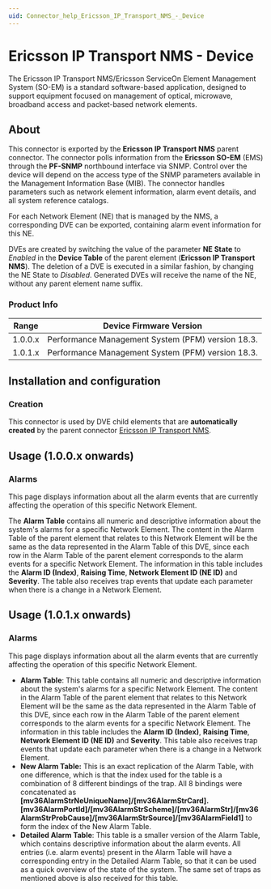 ```yaml
---
uid: Connector_help_Ericsson_IP_Transport_NMS_-_Device
---
```


# Ericsson IP Transport NMS - Device

The Ericsson IP Transport NMS/Ericsson ServiceOn Element Management System (SO-EM) is a standard software-based application, designed to support equipment focused on management of optical, microwave, broadband access and packet-based network elements.

## About

This connector is exported by the **Ericsson IP Transport NMS** parent connector. The connector polls information from the **Ericsson SO-EM** (EMS) through the **PF-SNMP** northbound interface via SNMP. Control over the device will depend on the access type of the SNMP parameters available in the Management Information Base (MIB). The connector handles parameters such as network element information, alarm event details, and all system reference catalogs.

For each Network Element (NE) that is managed by the NMS, a corresponding DVE can be exported, containing alarm event information for this NE.

DVEs are created by switching the value of the parameter **NE State** to *Enabled* in the **Device Table** of the parent element (**Ericsson IP Transport NMS**). The deletion of a DVE is executed in a similar fashion, by changing the NE State to *Disabled*. Generated DVEs will receive the name of the NE, without any parent element name suffix.

### Product Info

| **Range** | **Device Firmware Version**                       |
|------------------|---------------------------------------------------|
| 1.0.0.x          | Performance Management System (PFM) version 18.3. |
| 1.0.1.x          | Performance Management System (PFM) version 18.3. |

## Installation and configuration

### Creation

This connector is used by DVE child elements that are **automatically created** by the parent connector [Ericsson IP Transport NMS](xref:Connector_help_Ericsson_IP_Transport_NMS).

## Usage (1.0.0.x onwards)

### Alarms

This page displays information about all the alarm events that are currently affecting the operation of this specific Network Element.

The **Alarm Table** contains all numeric and descriptive information about the system's alarms for a specific Network Element. The content in the Alarm Table of the parent element that relates to this Network Element will be the same as the data represented in the Alarm Table of this DVE, since each row in the Alarm Table of the parent element corresponds to the alarm events for a specific Network Element. The information in this table includes the **Alarm ID (Index)**, **Raising Time**, **Network Element ID (NE ID)** and **Severity**. The table also receives trap events that update each parameter when there is a change in a Network Element.

## Usage (1.0.1.x onwards)

### Alarms

This page displays information about all the alarm events that are currently affecting the operation of this specific Network Element.

- **Alarm Table**: This table contains all numeric and descriptive information about the system's alarms for a specific Network Element. The content in the Alarm Table of the parent element that relates to this Network Element will be the same as the data represented in the Alarm Table of this DVE, since each row in the Alarm Table of the parent element corresponds to the alarm events for a specific Network Element. The information in this table includes the **Alarm ID (Index)**, **Raising Time**, **Network Element ID (NE ID)** and **Severity**. This table also receives trap events that update each parameter when there is a change in a Network Element.
- **New Alarm Table:** This is an exact replication of the Alarm Table, with one difference, which is that the index used for the table is a combination of 8 different bindings of the trap. All 8 bindings were concatenated as **\[mv36AlarmStrNeUniqueName\]/\[mv36AlarmStrCard\].\[mv36AlarmPortId\]/\[mv36AlarmStrScheme\]/\[mv36AlarmStr\]/\[mv36AlarmStrProbCause\]/\[mv36AlarmStrSource\]/\[mv36AlarmField1\]** to form the index of the New Alarm Table.
- **Detailed Alarm Table**: This table is a smaller version of the Alarm Table, which contains descriptive information about the alarm events. All entries (i.e. alarm events) present in the Alarm Table will have a corresponding entry in the Detailed Alarm Table, so that it can be used as a quick overview of the state of the system. The same set of traps as mentioned above is also received for this table.
